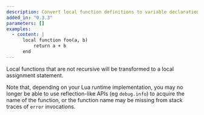 ```yaml
---
description: Convert local function definitions to variable declarations
added_in: "0.3.3"
parameters: []
examples:
  - content: |
      local function foo(a, b)
          return a + b
      end
---
```


Local functions that are not recursive will be transformed to a local assignment statement.

Note that, depending on your Lua runtime implementation, you may no longer be able to use reflection-like APIs (eg `debug.info`) to acquire the name of the function, or the function name may be missing from stack traces of `error` invocations.
